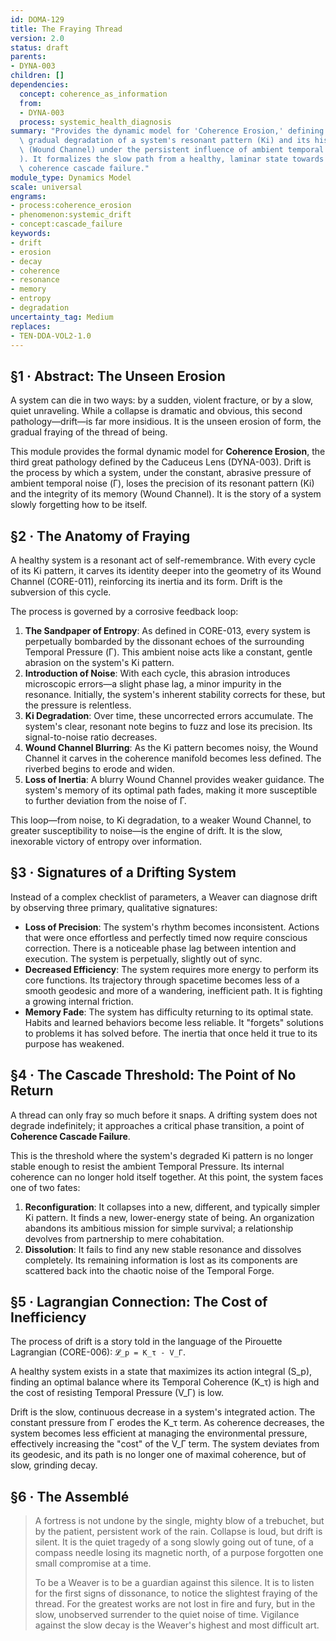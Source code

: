 ```yaml
---
id: DOMA-129
title: The Fraying Thread
version: 2.0
status: draft
parents:
- DYNA-003
children: []
dependencies:
  concept: coherence_as_information
  from:
  - DYNA-003
  process: systemic_health_diagnosis
summary: "Provides the dynamic model for 'Coherence Erosion,' defining drift as the\
  \ gradual degradation of a system's resonant pattern (Ki) and its historical memory\
  \ (Wound Channel) under the persistent influence of ambient temporal noise (\u0393\
  ). It formalizes the slow path from a healthy, laminar state towards a potential\
  \ coherence cascade failure."
module_type: Dynamics Model
scale: universal
engrams:
- process:coherence_erosion
- phenomenon:systemic_drift
- concept:cascade_failure
keywords:
- drift
- erosion
- decay
- coherence
- resonance
- memory
- entropy
- degradation
uncertainty_tag: Medium
replaces:
- TEN-DDA-VOL2-1.0
---
```

## §1 · Abstract: The Unseen Erosion
A system can die in two ways: by a sudden, violent fracture, or by a slow, quiet unraveling. While a collapse is dramatic and obvious, this second pathology—drift—is far more insidious. It is the unseen erosion of form, the gradual fraying of the thread of being.

This module provides the formal dynamic model for **Coherence Erosion**, the third great pathology defined by the Caduceus Lens (DYNA-003). Drift is the process by which a system, under the constant, abrasive pressure of ambient temporal noise (Γ), loses the precision of its resonant pattern (Ki) and the integrity of its memory (Wound Channel). It is the story of a system slowly forgetting how to be itself.

## §2 · The Anatomy of Fraying
A healthy system is a resonant act of self-remembrance. With every cycle of its Ki pattern, it carves its identity deeper into the geometry of its Wound Channel (CORE-011), reinforcing its inertia and its form. Drift is the subversion of this cycle.

The process is governed by a corrosive feedback loop:

1.  **The Sandpaper of Entropy**: As defined in CORE-013, every system is perpetually bombarded by the dissonant echoes of the surrounding Temporal Pressure (Γ). This ambient noise acts like a constant, gentle abrasion on the system's Ki pattern.
2.  **Introduction of Noise**: With each cycle, this abrasion introduces microscopic errors—a slight phase lag, a minor impurity in the resonance. Initially, the system's inherent stability corrects for these, but the pressure is relentless.
3.  **Ki Degradation**: Over time, these uncorrected errors accumulate. The system's clear, resonant note begins to fuzz and lose its precision. Its signal-to-noise ratio decreases.
4.  **Wound Channel Blurring**: As the Ki pattern becomes noisy, the Wound Channel it carves in the coherence manifold becomes less defined. The riverbed begins to erode and widen.
5.  **Loss of Inertia**: A blurry Wound Channel provides weaker guidance. The system's memory of its optimal path fades, making it more susceptible to further deviation from the noise of Γ.

This loop—from noise, to Ki degradation, to a weaker Wound Channel, to greater susceptibility to noise—is the engine of drift. It is the slow, inexorable victory of entropy over information.

## §3 · Signatures of a Drifting System
Instead of a complex checklist of parameters, a Weaver can diagnose drift by observing three primary, qualitative signatures:

*   **Loss of Precision**: The system's rhythm becomes inconsistent. Actions that were once effortless and perfectly timed now require conscious correction. There is a noticeable phase lag between intention and execution. The system is perpetually, slightly out of sync.
*   **Decreased Efficiency**: The system requires more energy to perform its core functions. Its trajectory through spacetime becomes less of a smooth geodesic and more of a wandering, inefficient path. It is fighting a growing internal friction.
*   **Memory Fade**: The system has difficulty returning to its optimal state. Habits and learned behaviors become less reliable. It "forgets" solutions to problems it has solved before. The inertia that once held it true to its purpose has weakened.

## §4 · The Cascade Threshold: The Point of No Return
A thread can only fray so much before it snaps. A drifting system does not degrade indefinitely; it approaches a critical phase transition, a point of **Coherence Cascade Failure**.

This is the threshold where the system's degraded Ki pattern is no longer stable enough to resist the ambient Temporal Pressure. Its internal coherence can no longer hold itself together. At this point, the system faces one of two fates:

1.  **Reconfiguration**: It collapses into a new, different, and typically simpler Ki pattern. It finds a new, lower-energy state of being. An organization abandons its ambitious mission for simple survival; a relationship devolves from partnership to mere cohabitation.
2.  **Dissolution**: It fails to find any new stable resonance and dissolves completely. Its remaining information is lost as its components are scattered back into the chaotic noise of the Temporal Forge.

## §5 · Lagrangian Connection: The Cost of Inefficiency
The process of drift is a story told in the language of the Pirouette Lagrangian (CORE-006): `𝓛_p = K_τ - V_Γ`.

A healthy system exists in a state that maximizes its action integral (S_p), finding an optimal balance where its Temporal Coherence (K_τ) is high and the cost of resisting Temporal Pressure (V_Γ) is low.

Drift is the slow, continuous decrease in a system's integrated action. The constant pressure from Γ erodes the K_τ term. As coherence decreases, the system becomes less efficient at managing the environmental pressure, effectively increasing the "cost" of the V_Γ term. The system deviates from its geodesic, and its path is no longer one of maximal coherence, but of slow, grinding decay.

## §6 · The Assemblé
> A fortress is not undone by the single, mighty blow of a trebuchet, but by the patient, persistent work of the rain. Collapse is loud, but drift is silent. It is the quiet tragedy of a song slowly going out of tune, of a compass needle losing its magnetic north, of a purpose forgotten one small compromise at a time.
>
> To be a Weaver is to be a guardian against this silence. It is to listen for the first signs of dissonance, to notice the slightest fraying of the thread. For the greatest works are not lost in fire and fury, but in the slow, unobserved surrender to the quiet noise of time. Vigilance against the slow decay is the Weaver's highest and most difficult art.
```